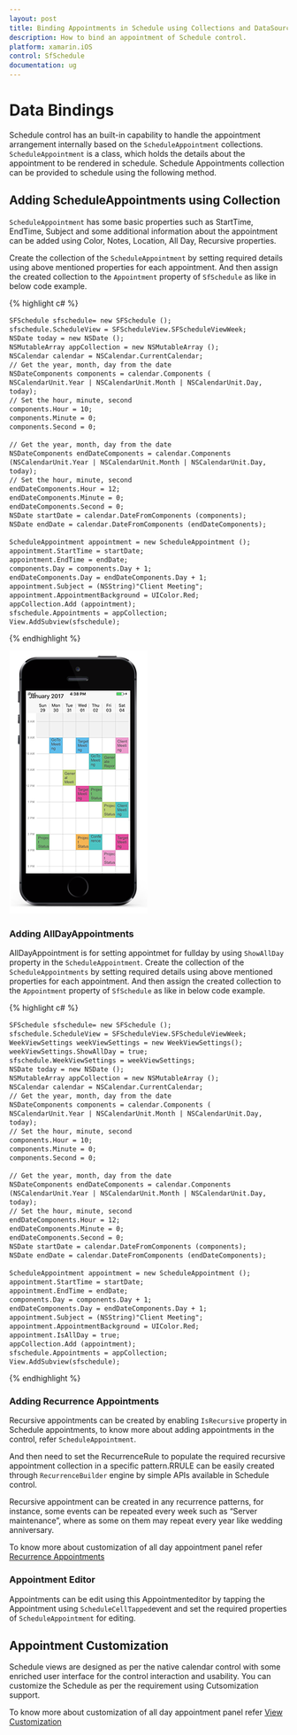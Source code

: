 ```yaml
---
layout: post
title: Binding Appointments in Schedule using Collections and DataSource.
description: How to bind an appointment of Schedule control.
platform: xamarin.iOS
control: SfSchedule
documentation: ug
---
```


# Data Bindings 

Schedule control has an built-in capability to handle the appointment arrangement internally based on the `ScheduleAppointment` collections. `ScheduleAppointment` is a class, which holds the details about the appointment to be rendered in schedule. Schedule Appointments collection can be provided to schedule using the following method.

## Adding ScheduleAppointments using Collection

`ScheduleAppointment` has some basic properties such as StartTime, EndTime, Subject and some additional information about the appointment can be added using Color, Notes, Location, All Day, Recursive properties.

Create the collection of the `ScheduleAppointment` by setting required details using above mentioned properties for each appointment. And then assign the created collection to the `Appointment` property of `SfSchedule` as like in below code example.

{% highlight c# %}

    SFSchedule sfschedule= new SFSchedule ();
    sfschedule.ScheduleView = SFScheduleView.SFScheduleViewWeek;
    NSDate today = new NSDate ();
    NSMutableArray appCollection = new NSMutableArray ();
    NSCalendar calendar = NSCalendar.CurrentCalendar;
    // Get the year, month, day from the date
    NSDateComponents components = calendar.Components (
    NSCalendarUnit.Year | NSCalendarUnit.Month | NSCalendarUnit.Day, today);
    // Set the hour, minute, second
    components.Hour = 10;
    components.Minute = 0;
    components.Second = 0;

    // Get the year, month, day from the date
    NSDateComponents endDateComponents = calendar.Components (NSCalendarUnit.Year | NSCalendarUnit.Month | NSCalendarUnit.Day, today);
    // Set the hour, minute, second
    endDateComponents.Hour = 12;
    endDateComponents.Minute = 0;
    endDateComponents.Second = 0;
    NSDate startDate = calendar.DateFromComponents (components);
    NSDate endDate = calendar.DateFromComponents (endDateComponents);

    ScheduleAppointment appointment = new ScheduleAppointment ();
    appointment.StartTime = startDate;
    appointment.EndTime = endDate;
    components.Day = components.Day + 1;
    endDateComponents.Day = endDateComponents.Day + 1;
    appointment.Subject = (NSString)"Client Meeting";
    appointment.AppointmentBackground = UIColor.Red;
    appCollection.Add (appointment);
    sfschedule.Appointments = appCollection;
    View.AddSubview(sfschedule);

{% endhighlight %}

![](PopulatingAppointments_images/GettingStarted_iOS.png)

### Adding AllDayAppointments 

AllDayAppointment is for setting appointmet for fullday by using `ShowAllDay` property in the `ScheduleAppointment`. Create the collection of the `ScheduleAppointments` by setting required details using above mentioned properties for each appointment. And then assign the created collection to the `Appointment` property of `SfSchedule` as like in below code example.

{% highlight c# %}

    SFSchedule sfschedule= new SFSchedule ();
    sfschedule.ScheduleView = SFScheduleView.SFScheduleViewWeek;
    WeekViewSettings weekViewSettings = new WeekViewSettings();
    weekViewSettings.ShowAllDay = true;
    sfschedule.WeekViewSettings = weekViewSettings;
    NSDate today = new NSDate ();
    NSMutableArray appCollection = new NSMutableArray ();
    NSCalendar calendar = NSCalendar.CurrentCalendar;
    // Get the year, month, day from the date
    NSDateComponents components = calendar.Components (
    NSCalendarUnit.Year | NSCalendarUnit.Month | NSCalendarUnit.Day, today);
    // Set the hour, minute, second
    components.Hour = 10;
    components.Minute = 0;
    components.Second = 0;

    // Get the year, month, day from the date
    NSDateComponents endDateComponents = calendar.Components (NSCalendarUnit.Year | NSCalendarUnit.Month | NSCalendarUnit.Day, today);
    // Set the hour, minute, second
    endDateComponents.Hour = 12;
    endDateComponents.Minute = 0;
    endDateComponents.Second = 0;
    NSDate startDate = calendar.DateFromComponents (components);
    NSDate endDate = calendar.DateFromComponents (endDateComponents);

    ScheduleAppointment appointment = new ScheduleAppointment ();
    appointment.StartTime = startDate;
    appointment.EndTime = endDate;
    components.Day = components.Day + 1;
    endDateComponents.Day = endDateComponents.Day + 1;
    appointment.Subject = (NSString)"Client Meeting";
    appointment.AppointmentBackground = UIColor.Red;
    appointment.IsAllDay = true;
    appCollection.Add (appointment);
    sfschedule.Appointments = appCollection;
    View.AddSubview(sfschedule);

{% endhighlight %}

### Adding Recurrence Appointments  

Recursive appointments can be created by enabling `IsRecursive` property in Schedule appointments, to know more about adding appointments in the control, refer `ScheduleAppointment`.

And then need to set the RecurrenceRule to populate the required recursive appointment collection in a specific pattern.RRULE can be easily created through `RecurrenceBuilder` engine by simple APIs available in Schedule control.

Recursive appointment can be created in any recurrence patterns, for instance, some events can be repeated every week such as “Server maintenance”, where as some on them may repeat every year like wedding anniversary. 

To know more about customization of all day appointment panel refer [Recurrence Appointments](/xamarin-ios/sfschedule/Recurrence "Recurrence Pattern")

### Appointment Editor

Appointments can be edit using this Appointmenteditor by tapping the Appointment using `ScheduleCellTapped`event and set the required properties of `ScheduleAppointment` for editing.

## Appointment Customization

Schedule views are designed as per the native calendar control with some enriched user interface for the control interaction and usability. You can customize the Schedule as per the requirement using Cutsomization support. 

To know more about customization of all day appointment panel refer [View Customization](/xamarin-ios/sfschedule/view-customization "View Customization")



